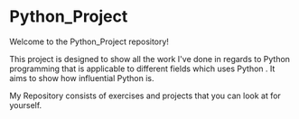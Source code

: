 # Python_Project

Welcome to the Python_Project repository! 

This project is designed to show all the work I've done in regards to Python programming that is applicable to different fields which uses Python . 
It aims to show how influential Python is. 

My Repository consists of exercises and projects that you can look at for yourself.
